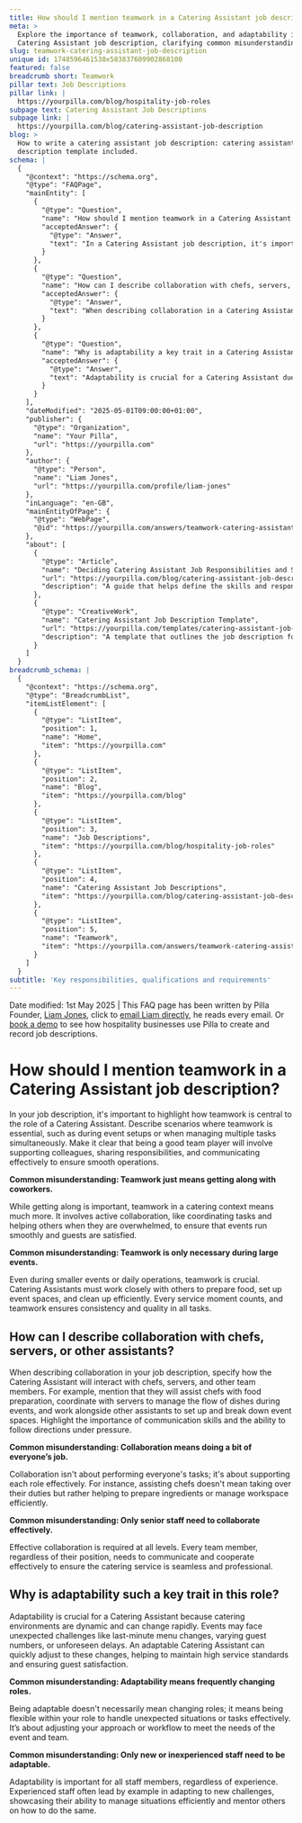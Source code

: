 ```yaml
---
title: How should I mention teamwork in a Catering Assistant job description?
meta: >
  Explore the importance of teamwork, collaboration, and adaptability in a
  Catering Assistant job description, clarifying common misunderstandings.
slug: teamwork-catering-assistant-job-description
unique id: 1748596461538x583837609902868100
featured: false
breadcrumb short: Teamwork
pillar text: Job Descriptions
pillar link: |
  https://yourpilla.com/blog/hospitality-job-roles
subpage text: Catering Assistant Job Descriptions
subpage link: |
  https://yourpilla.com/blog/catering-assistant-job-description
blog: >
  How to write a catering assistant job description: catering assistant job
  description template included.
schema: |
  {
    "@context": "https://schema.org",
    "@type": "FAQPage",
    "mainEntity": [
      {
        "@type": "Question",
        "name": "How should I mention teamwork in a Catering Assistant job description?",
        "acceptedAnswer": {
          "@type": "Answer",
          "text": "In a Catering Assistant job description, it's important to highlight the centrality of teamwork. Describe scenarios where teamwork is crucial, such as event setups or managing multiple tasks simultaneously. Stress that effective teamwork involves supporting colleagues, sharing responsibilities, and communicating well to ensure smooth operations. Active collaboration, like coordinating tasks and helping others when overwhelmed, is essential to running successful events and achieving guest satisfaction."
        }
      },
      {
        "@type": "Question",
        "name": "How can I describe collaboration with chefs, servers, or other assistants?",
        "acceptedAnswer": {
          "@type": "Answer",
          "text": "When describing collaboration in a Catering Assistant job description, specify interactions with chefs, servers, and other team members. Mention assistance with food preparation, coordination with servers during events, and collaboration with other assistants for setting up and breaking down event spaces. Emphasize the importance of effective communication and the ability to follow directions under pressure, which are crucial for supporting each role effectively within the team."
        }
      },
      {
        "@type": "Question",
        "name": "Why is adaptability a key trait in a Catering Assistant role?",
        "acceptedAnswer": {
          "@type": "Answer",
          "text": "Adaptability is crucial for a Catering Assistant due to the dynamic nature of catering environments. Events may experience unexpected challenges such as last-minute menu changes, fluctuating guest numbers, or unforeseen delays. A flexible and adaptable Catering Assistant can adjust quickly to these situations, helping to maintain high standards of service and ensuring guest satisfaction. This adaptability involves modifying workflows or approaches to meet the specific needs of each event and collaborate effectively within the team."
        }
      }
    ],
    "dateModified": "2025-05-01T09:00:00+01:00",
    "publisher": {
      "@type": "Organization",
      "name": "Your Pilla",
      "url": "https://yourpilla.com"
    },
    "author": {
      "@type": "Person",
      "name": "Liam Jones",
      "url": "https://yourpilla.com/profile/liam-jones"
    },
    "inLanguage": "en-GB",
    "mainEntityOfPage": {
      "@type": "WebPage",
      "@id": "https://yourpilla.com/answers/teamwork-catering-assistant-job-description"
    },
    "about": [
      {
        "@type": "Article",
        "name": "Deciding Catering Assistant Job Responsibilities and Skills",
        "url": "https://yourpilla.com/blog/catering-assistant-job-description",
        "description": "A guide that helps define the skills and responsibilities needed from a Catering Assistant, ensuring a comprehensive job description."
      },
      {
        "@type": "CreativeWork",
        "name": "Catering Assistant Job Description Template",
        "url": "https://yourpilla.com/templates/catering-assistant-job-description",
        "description": "A template that outlines the job description for a Catering Assistant, including essential skills and qualifications."
      }
    ]
  }
breadcrumb_schema: |
  {
    "@context": "https://schema.org",
    "@type": "BreadcrumbList",
    "itemListElement": [
      {
        "@type": "ListItem",
        "position": 1,
        "name": "Home",
        "item": "https://yourpilla.com"
      },
      {
        "@type": "ListItem",
        "position": 2,
        "name": "Blog",
        "item": "https://yourpilla.com/blog"
      },
      {
        "@type": "ListItem",
        "position": 3,
        "name": "Job Descriptions",
        "item": "https://yourpilla.com/blog/hospitality-job-roles"
      },
      {
        "@type": "ListItem",
        "position": 4,
        "name": "Catering Assistant Job Descriptions",
        "item": "https://yourpilla.com/blog/catering-assistant-job-description"
      },
      {
        "@type": "ListItem",
        "position": 5,
        "name": "Teamwork",
        "item": "https://yourpilla.com/answers/teamwork-catering-assistant-job-description"
      }
    ]
  }
subtitle: 'Key responsibilities, qualifications and requirements'
---
```


Date modified: 1st May 2025 | This FAQ page has been written by Pilla Founder, [Liam Jones](https://yourpilla.com/profile/liam-jones), click to [email Liam directly](https://mailto:liam@yourpilla.com), he reads every email. Or [book a demo](https://calendly.com/pilla/demo) to see how hospitality businesses use Pilla to create and record job descriptions.

# How should I mention teamwork in a Catering Assistant job description?

In your job description, it's important to highlight how teamwork is central to the role of a Catering Assistant. Describe scenarios where teamwork is essential, such as during event setups or when managing multiple tasks simultaneously. Make it clear that being a good team player will involve supporting colleagues, sharing responsibilities, and communicating effectively to ensure smooth operations.

**Common misunderstanding: Teamwork just means getting along with coworkers.**

While getting along is important, teamwork in a catering context means much more. It involves active collaboration, like coordinating tasks and helping others when they are overwhelmed, to ensure that events run smoothly and guests are satisfied.

**Common misunderstanding: Teamwork is only necessary during large events.**

Even during smaller events or daily operations, teamwork is crucial. Catering Assistants must work closely with others to prepare food, set up event spaces, and clean up efficiently. Every service moment counts, and teamwork ensures consistency and quality in all tasks.

## How can I describe collaboration with chefs, servers, or other assistants?

When describing collaboration in your job description, specify how the Catering Assistant will interact with chefs, servers, and other team members. For example, mention that they will assist chefs with food preparation, coordinate with servers to manage the flow of dishes during events, and work alongside other assistants to set up and break down event spaces. Highlight the importance of communication skills and the ability to follow directions under pressure.

**Common misunderstanding: Collaboration means doing a bit of everyone’s job.**

Collaboration isn't about performing everyone's tasks; it's about supporting each role effectively. For instance, assisting chefs doesn't mean taking over their duties but rather helping to prepare ingredients or manage workspace efficiently.

**Common misunderstanding: Only senior staff need to collaborate effectively.**

Effective collaboration is required at all levels. Every team member, regardless of their position, needs to communicate and cooperate effectively to ensure the catering service is seamless and professional.

## Why is adaptability such a key trait in this role?

Adaptability is crucial for a Catering Assistant because catering environments are dynamic and can change rapidly. Events may face unexpected challenges like last-minute menu changes, varying guest numbers, or unforeseen delays. An adaptable Catering Assistant can quickly adjust to these changes, helping to maintain high service standards and ensuring guest satisfaction.

**Common misunderstanding: Adaptability means frequently changing roles.**

Being adaptable doesn't necessarily mean changing roles; it means being flexible within your role to handle unexpected situations or tasks effectively. It’s about adjusting your approach or workflow to meet the needs of the event and team.

**Common misunderstanding: Only new or inexperienced staff need to be adaptable.**

Adaptability is important for all staff members, regardless of experience. Experienced staff often lead by example in adapting to new challenges, showcasing their ability to manage situations efficiently and mentor others on how to do the same.
